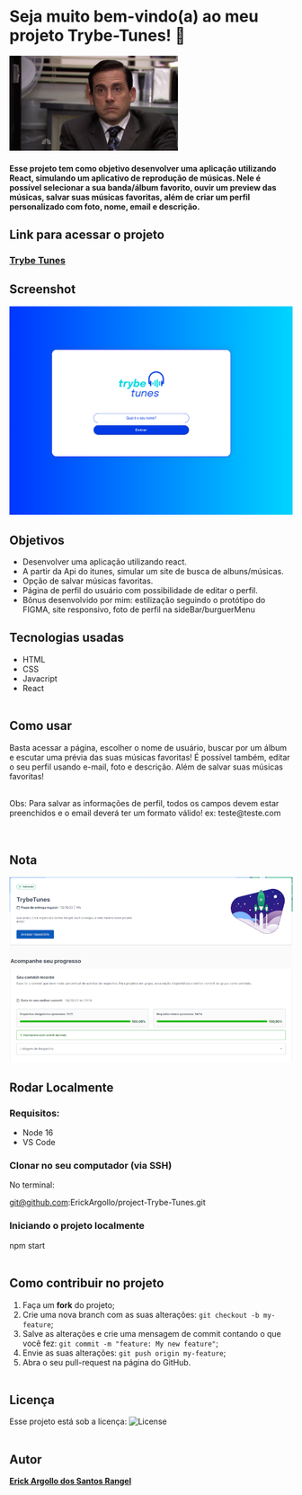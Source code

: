 # Seja muito bem-vindo(a) ao meu projeto Trybe-Tunes! :rocket:
![bem-vindo(a)](https://github.com/ErickArgollo/project-Trybe-Tunes/blob/main/6tx.gif)

#### <p>Esse projeto tem como objetivo desenvolver uma aplicação utilizando React, simulando um aplicativo de reprodução de músicas. Nele é possível selecionar a sua banda/álbum favorito, ouvir um preview das músicas, salvar suas músicas favoritas, além de criar um perfil personalizado com foto, nome, email e descrição. </p>

## Link para acessar o projeto
### <b> <a href="https://trybetunes-zeta.vercel.app/">Trybe Tunes</a> </b> <br>

## Screenshot
![ScreenShot](https://github.com/ErickArgollo/project-Trybe-Tunes/blob/main/printTunes.png)

## Objetivos
  * Desenvolver uma aplicação utilizando react.
  * A partir da Api do itunes, simular um site de busca de albuns/músicas.
  * Opção de salvar músicas favoritas.
  * Página de perfil do usuário com possibilidade de editar o perfil.
  * Bônus desenvolvido por mim: estilização seguindo o protótipo do FIGMA, site responsivo, foto de perfil na sideBar/burguerMenu

## Tecnologias usadas
  * HTML
  * CSS
  * Javacript
  * React
  <br><br>

## Como usar
  Basta acessar a página, escolher o nome de usuário, buscar por um álbum e escutar uma prévia das suas músicas favoritas! É possível também, editar o seu perfil usando e-mail, foto e descrição. Além de salvar suas músicas favoritas! 

  <br>
  Obs: Para salvar as informações de perfil, todos os campos devem estar preenchidos e o email deverá ter um formato válido! ex: teste@teste.com <br><br>
<br>

## Nota
![Screen](https://github.com/ErickArgollo/project-Trybe-Tunes/blob/main/tunesGrade.png)

## Rodar Localmente
  ### Requisitos:
   * Node 16
   * VS Code
    
  ### Clonar no seu computador (via SSH)
  No terminal:
  
   git@github.com:ErickArgollo/project-Trybe-Tunes.git
  

  ### Iniciando o projeto localmente
  npm start <br><br> 

## Como contribuir no projeto
  1. Faça um **fork** do projeto;
  2. Crie uma nova branch com as suas alterações: `git checkout -b my-feature`;
  3. Salve as alterações e crie uma mensagem de commit contando o que você fez: `git commit -m "feature: My new feature"`;
  4. Envie as suas alterações: `git push origin my-feature`;
  5. Abra o seu pull-request na página do GitHub.<br><br>

  ## Licença
  Esse projeto está sob a licença:
  <img alt="License" src="https://img.shields.io/badge/license-MIT-brightgreen"><br><br>
  
##  Autor
<a href="https://www.linkedin.com/in/erick-argollo/">
 <b>Erick Argollo dos Santos Rangel</b></a> <a href="https://www.linkedin.com/in/erick-argollo/"></a>
